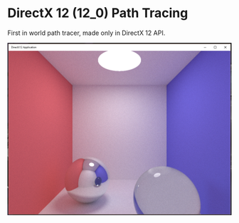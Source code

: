 # DirectX 12 (12_0) Path Tracing

First in world path tracer, made only in DirectX 12 API. 

![Screenshot](/path_tracer_6.png)